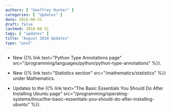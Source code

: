 ```yaml
---
authors: [ "Geoffrey Hunter" ]
categories: [ "Updates" ]
date: 2018-08-31
draft: false
lastmod: 2018-08-31
tags: [ "updates" ]
title: "August 2018 Updates"
type: "post"
---
```


* New {{% link text="Python Type Annotations page" src="/programming/languages/python/python-type-annotations" %}}.

* New {{% link text="Statistics section" src="/mathematics/statistics" %}} under Mathematics.

* Updates to the {{% link text="The Basic Essentials You Should Do After Installing Ubuntu page" src="/programming/operating-systems/linux/the-basic-essentials-you-should-do-after-installing-ubuntu" %}}.
